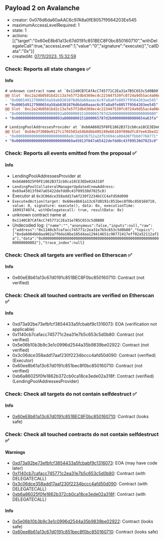 ## Payload 2 on Avalanche

- creator: 0x076d6da60aAAC6c97A8a0fE8057f9564203Ee545
- maximumAccessLevelRequired: 1
- state: 1
- actions: [{"target":"0x60eE8b61a13c67d0191c851BEC8F0bc850160710","withDelegateCall":true,"accessLevel":1,"value":"0","signature":"execute()","callData":"0x"}]
- createdAt: [07/11/2023, 15:32:59](https://snowtrace.io/tx/0xbc0cca96ad9594973ddc6b7e296e9444c142e5a6759018a1aae65fc64e19ec74)

### Check: Reports all state changes :white_check_mark:

#### Info


```diff
# unknown contract name at `0x1140CB7CAfAcC745771C2Ea31e7B5C653c5d0B80`
@@ Slot `0xc2a24b0501bd2c13a7e57f2db4369ec4c223447539fc0724a9d55ac4a06ebd4d` @@
- "0x006549127900654a58ab0201076d6da60aaac6c97a8a0fe8057f9564203ee545"
+ "0x006549127900654a58ab0301076d6da60aaac6c97a8a0fe8057f9564203ee545"
@@ Slot `0xc2a24b0501bd2c13a7e57f2db4369ec4c223447539fc0724a9d55ac4a06ebd4e` @@
- "0x000000000000000000093a8000000151800065787d2b00000000000000000000"
+ "0x000000000000000000093a8000000151800065787d2b000000000000654a63fa"
```

```diff
# LendingPoolAddressesProvider at `0xb6A86025F0FE1862B372cb0ca18CE3EDe02A318f`
@@ Slot `0x64e3f3080e9127c1765503a54b8dbb495249e66169f096dfc87ee63bed17e22c` @@
- "0x000000000000000000000000a9c1bb836752a2dfb3694ca084d8ffbb07768771"
+ "0x00000000000000000000000069a45013f047a65422defdd0c43f09530d7025c0"
```


### Check: Reports all events emitted from the proposal :white_check_mark:

#### Info

- LendingPoolAddressesProvider at `0xb6A86025F0FE1862B372cb0ca18CE3EDe02A318f`
- `LendingPoolCollateralManagerUpdated(newAddress: 0x69a45013f047a65422defdd0c43f09530d7025c0)`
- Executor at `0x3C06dce358add17aAf230f2234bCCC4afd50d090`
- `ExecutedAction(target: 0x60ee8b61a13c67d0191c851bec8f0bc850160710, value: 0, signature: execute(), data: 0x, executionTime: 1699374074, withDelegatecall: true, resultData: 0x)`
- unknown contract name at `0x1140CB7CAfAcC745771C2Ea31e7B5C653c5d0B80`
- Undecoded log: `{"name":"","anonymous":false,"inputs":null,"raw":{"address":"0x1140cb7cafacc745771c2ea31e7b5c653c5d0b80","topics":["0xda6084bb0aa902a7f6da10ba185d4aa129414651c90772417eff02a52112af2a"],"data":"0x0000000000000000000000000000000000000000000000000000000000000002"},"trace_index":null}`

### Check: Check all targets are verified on Etherscan :white_check_mark:

#### Info

- 0x60eE8b61a13c67d0191c851BEC8F0bc850160710: Contract (not verified)

### Check: Check all touched contracts are verified on Etherscan :white_check_mark:

#### Info

- 0xd73a92be73efbfcf3854433a5fcbabf9c1316073: EOA (verification not applicable)
- 0x1140cb7cafacc745771c2ea31e7b5c653c5d0b80: Contract (not verified)
- 0x5e06b10b3b9c3e1c0996d2544a35b9839be02922: Contract (not verified)
- 0x3c06dce358add17aaf230f2234bccc4afd50d090: Contract (verified) (Executor)
- 0x60ee8b61a13c67d0191c851bec8f0bc850160710: Contract (not verified)
- 0xb6a86025f0fe1862b372cb0ca18ce3ede02a318f: Contract (verified) (LendingPoolAddressesProvider)

### Check: Check all targets do not contain selfdestruct :white_check_mark:

#### Info

- [0x60eE8b61a13c67d0191c851BEC8F0bc850160710](https://snowtrace.io/address/0x60eE8b61a13c67d0191c851BEC8F0bc850160710): Contract (looks safe)

### Check: Check all touched contracts do not contain selfdestruct :white_check_mark:

#### Warnings

- [0xd73a92be73efbfcf3854433a5fcbabf9c1316073](https://snowtrace.io/address/0xd73a92be73efbfcf3854433a5fcbabf9c1316073): EOA (may have code later)
- [0x1140cb7cafacc745771c2ea31e7b5c653c5d0b80](https://snowtrace.io/address/0x1140cb7cafacc745771c2ea31e7b5c653c5d0b80): Contract (with DELEGATECALL)
- [0x3c06dce358add17aaf230f2234bccc4afd50d090](https://snowtrace.io/address/0x3c06dce358add17aaf230f2234bccc4afd50d090): Contract (with DELEGATECALL)
- [0xb6a86025f0fe1862b372cb0ca18ce3ede02a318f](https://snowtrace.io/address/0xb6a86025f0fe1862b372cb0ca18ce3ede02a318f): Contract (with DELEGATECALL)

#### Info

- [0x5e06b10b3b9c3e1c0996d2544a35b9839be02922](https://snowtrace.io/address/0x5e06b10b3b9c3e1c0996d2544a35b9839be02922): Contract (looks safe)
- [0x60ee8b61a13c67d0191c851bec8f0bc850160710](https://snowtrace.io/address/0x60ee8b61a13c67d0191c851bec8f0bc850160710): Contract (looks safe)

